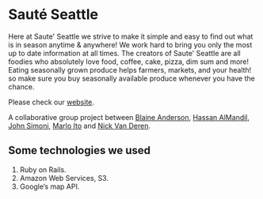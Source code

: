 # Sauté Seattle

Here at Saute' Seattle we strive to make it simple and easy to find out what is in season anytime & anywhere! We work hard to bring you only the most up to date information at all times. The creators of Saute' Seattle are all foodies who absolutely love food, coffee, cake, pizza, dim sum and more! Eating seasonally grown produce helps farmers, markets, and your health! so make sure you buy seasonally available produce whenever you have the chance.

Please check our [website](http://sautee-seattle.herokuapp.com/).

A collaborative group project between [Blaine Anderson](https://github.com/BlaineA97), [Hassan AlMandil](https://github.com/Mandil), [John Simoni](https://github.com/JSimoni42), [Marlo Ito](https://github.com/Marloito) and [Nick Van Deren](https://github.com/Nickvanderen).

## Some technologies we used
1. Ruby on Rails.
2. Amazon Web Services, S3.
3. Google’s map API.
